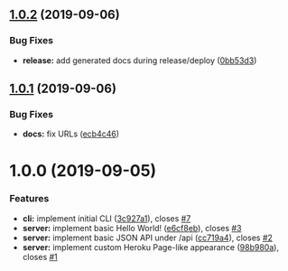 ## [1.0.2](https://github.com/herokuro/noop-server/compare/v1.0.1...v1.0.2) (2019-09-06)


### Bug Fixes

* **release:** add generated docs during release/deploy ([0bb53d3](https://github.com/herokuro/noop-server/commit/0bb53d3))

## [1.0.1](https://github.com/herokuro/noop-server/compare/v1.0.0...v1.0.1) (2019-09-06)


### Bug Fixes

* **docs:** fix URLs ([ecb4c46](https://github.com/herokuro/noop-server/commit/ecb4c46))

# 1.0.0 (2019-09-05)


### Features

* **cli:** implement initial CLI ([3c927a1](https://github.com/herokuro/noop-server/commit/3c927a1)), closes [#7](https://github.com/herokuro/noop-server/issues/7)
* **server:** implement basic Hello World! ([e6cf8eb](https://github.com/herokuro/noop-server/commit/e6cf8eb)), closes [#3](https://github.com/herokuro/noop-server/issues/3)
* **server:** implement basic JSON API under /api ([cc719a4](https://github.com/herokuro/noop-server/commit/cc719a4)), closes [#2](https://github.com/herokuro/noop-server/issues/2)
* **server:** implement custom Heroku Page-like appearance ([98b980a](https://github.com/herokuro/noop-server/commit/98b980a)), closes [#1](https://github.com/herokuro/noop-server/issues/1)
